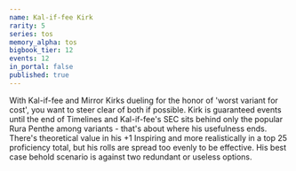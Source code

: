 ```yaml
---
name: Kal-if-fee Kirk
rarity: 5
series: tos
memory_alpha: tos
bigbook_tier: 12
events: 12
in_portal: false
published: true
---
```


With Kal-if-fee and Mirror Kirks dueling for the honor of 'worst variant for cost', you want to steer clear of both if possible. Kirk is guaranteed events until the end of Timelines and Kal-if-fee's SEC sits behind only the popular Rura Penthe among variants - that's about where his usefulness ends. There's theoretical value in his +1 Inspiring and more realistically in a top 25 proficiency total, but his rolls are spread too evenly to be effective. His best case behold scenario is against two redundant or useless options.
